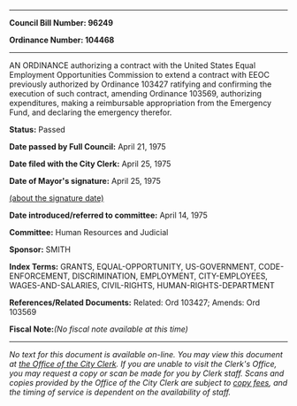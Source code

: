

********

**Council Bill Number: 96249**
   
**Ordinance Number: 104468**
********

 AN ORDINANCE authorizing a contract with the United States Equal Employment Opportunities Commission to extend a contract with EEOC previously authorized by Ordinance 103427 ratifying and confirming the execution of such contract, amending Ordinance 103569, authorizing expenditures, making a reimbursable appropriation from the Emergency Fund, and declaring the emergency therefor.

**Status:** Passed
   
**Date passed by Full Council:** April 21, 1975
   
**Date filed with the City Clerk:** April 25, 1975
   
**Date of Mayor's signature:** April 25, 1975
   
[(about the signature date)](/~public/approvaldate.htm)
   
   
   
**Date introduced/referred to committee:** April 14, 1975
   
**Committee:** Human Resources and Judicial
   
**Sponsor:** SMITH
   
   
**Index Terms:** GRANTS, EQUAL-OPPORTUNITY, US-GOVERNMENT, CODE-ENFORCEMENT, DISCRIMINATION, EMPLOYMENT, CITY-EMPLOYEES, WAGES-AND-SALARIES, CIVIL-RIGHTS, HUMAN-RIGHTS-DEPARTMENT

**References/Related Documents:** Related: Ord 103427; Amends: Ord 103569

**Fiscal Note:**_(No fiscal note available at this time)_
********

_No text for this document is available on-line. You may view this document at [the Office of the City Clerk](http://www.seattle.gov/leg/clerk/contactUs.htm). If you are unable to visit the Clerk's Office, you may request a copy or scan be made for you by Clerk staff. Scans and copies provided by the Office of the City Clerk are subject to [copy fees](http://clerk.seattle.gov/~public/clerkfees.htm), and the timing of service is dependent on the availability of staff._

